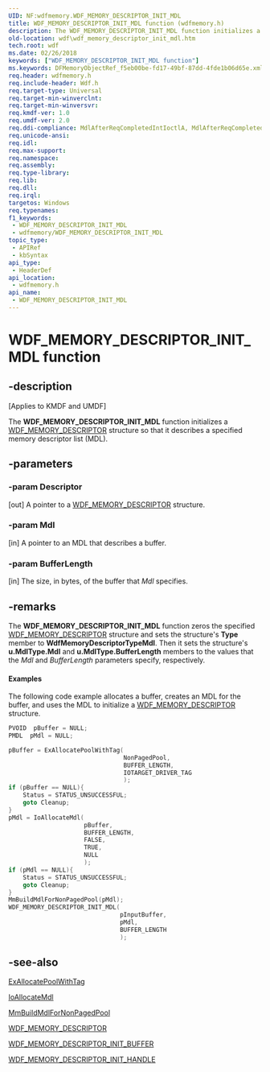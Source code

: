```yaml
---
UID: NF:wdfmemory.WDF_MEMORY_DESCRIPTOR_INIT_MDL
title: WDF_MEMORY_DESCRIPTOR_INIT_MDL function (wdfmemory.h)
description: The WDF_MEMORY_DESCRIPTOR_INIT_MDL function initializes a WDF_MEMORY_DESCRIPTOR structure so that it describes a specified memory descriptor list (MDL).
old-location: wdf\wdf_memory_descriptor_init_mdl.htm
tech.root: wdf
ms.date: 02/26/2018
keywords: ["WDF_MEMORY_DESCRIPTOR_INIT_MDL function"]
ms.keywords: DFMemoryObjectRef_f5eb00be-fd17-49bf-87dd-4fde1b06d65e.xml, WDF_MEMORY_DESCRIPTOR_INIT_MDL, WDF_MEMORY_DESCRIPTOR_INIT_MDL function, kmdf.wdf_memory_descriptor_init_mdl, wdf.wdf_memory_descriptor_init_mdl, wdfmemory/WDF_MEMORY_DESCRIPTOR_INIT_MDL
req.header: wdfmemory.h
req.include-header: Wdf.h
req.target-type: Universal
req.target-min-winverclnt: 
req.target-min-winversvr: 
req.kmdf-ver: 1.0
req.umdf-ver: 2.0
req.ddi-compliance: MdlAfterReqCompletedIntIoctlA, MdlAfterReqCompletedIoctlA, MdlAfterReqCompletedReadA, MdlAfterReqCompletedWriteA
req.unicode-ansi: 
req.idl: 
req.max-support: 
req.namespace: 
req.assembly: 
req.type-library: 
req.lib: 
req.dll: 
req.irql: 
targetos: Windows
req.typenames: 
f1_keywords:
 - WDF_MEMORY_DESCRIPTOR_INIT_MDL
 - wdfmemory/WDF_MEMORY_DESCRIPTOR_INIT_MDL
topic_type:
 - APIRef
 - kbSyntax
api_type:
 - HeaderDef
api_location:
 - wdfmemory.h
api_name:
 - WDF_MEMORY_DESCRIPTOR_INIT_MDL
---
```


# WDF_MEMORY_DESCRIPTOR_INIT_MDL function


## -description

<p class="CCE_Message">[Applies to KMDF and UMDF]</p>

The <b>WDF_MEMORY_DESCRIPTOR_INIT_MDL</b> function initializes a <a href="/windows-hardware/drivers/ddi/wdfmemory/ns-wdfmemory-_wdf_memory_descriptor">WDF_MEMORY_DESCRIPTOR</a> structure so that it describes a specified memory descriptor list (MDL).

## -parameters

### -param Descriptor 

[out]
A pointer to a <a href="/windows-hardware/drivers/ddi/wdfmemory/ns-wdfmemory-_wdf_memory_descriptor">WDF_MEMORY_DESCRIPTOR</a> structure.

### -param Mdl 

[in]
A pointer to an MDL that describes a buffer.

### -param BufferLength 

[in]
The size, in bytes, of the buffer that <i>Mdl</i> specifies.

## -remarks

The <b>WDF_MEMORY_DESCRIPTOR_INIT_MDL</b> function zeros the specified <a href="/windows-hardware/drivers/ddi/wdfmemory/ns-wdfmemory-_wdf_memory_descriptor">WDF_MEMORY_DESCRIPTOR</a> structure and sets the structure's <b>Type</b> member to <b>WdfMemoryDescriptorTypeMdl</b>. Then it sets the structure's <b>u.MdlType.Mdl</b> and <b>u.MdlType.BufferLength</b> members to the values that the <i>Mdl</i> and <i>BufferLength</i> parameters specify, respectively.


#### Examples

The following code example allocates a buffer, creates an MDL for the buffer, and uses the MDL to initialize a <a href="/windows-hardware/drivers/ddi/wdfmemory/ns-wdfmemory-_wdf_memory_descriptor">WDF_MEMORY_DESCRIPTOR</a> structure.

```cpp
PVOID  pBuffer = NULL;
PMDL  pMdl = NULL;

pBuffer = ExAllocatePoolWithTag(
                                NonPagedPool, 
                                BUFFER_LENGTH, 
                                IOTARGET_DRIVER_TAG
                                );
if (pBuffer == NULL){
    Status = STATUS_UNSUCCESSFUL;
    goto Cleanup;
}
pMdl = IoAllocateMdl(
                     pBuffer,
                     BUFFER_LENGTH,
                     FALSE,
                     TRUE,
                     NULL
                     );
if (pMdl == NULL){
    Status = STATUS_UNSUCCESSFUL;
    goto Cleanup;
}
MmBuildMdlForNonPagedPool(pMdl);
WDF_MEMORY_DESCRIPTOR_INIT_MDL(
                               pInputBuffer,
                               pMdl,
                               BUFFER_LENGTH
                               );
```

## -see-also

<a href="/windows-hardware/drivers/ddi/wdm/nf-wdm-exallocatepoolwithtag">ExAllocatePoolWithTag</a>



<a href="/windows-hardware/drivers/ddi/wdm/nf-wdm-ioallocatemdl">IoAllocateMdl</a>



<a href="/windows-hardware/drivers/ddi/wdm/nf-wdm-mmbuildmdlfornonpagedpool">MmBuildMdlForNonPagedPool</a>



<a href="/windows-hardware/drivers/ddi/wdfmemory/ns-wdfmemory-_wdf_memory_descriptor">WDF_MEMORY_DESCRIPTOR</a>



<a href="/windows-hardware/drivers/ddi/wdfmemory/nf-wdfmemory-wdf_memory_descriptor_init_buffer">WDF_MEMORY_DESCRIPTOR_INIT_BUFFER</a>



<a href="/windows-hardware/drivers/ddi/wdfmemory/nf-wdfmemory-wdf_memory_descriptor_init_handle">WDF_MEMORY_DESCRIPTOR_INIT_HANDLE</a>

